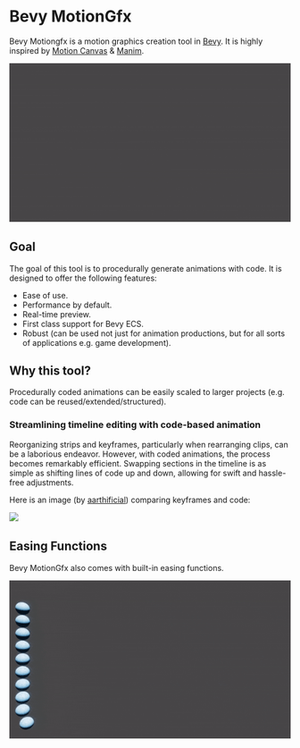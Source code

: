 # Bevy MotionGfx

Bevy Motiongfx is a motion graphics creation tool in [Bevy](https://github.com/bevyengine/bevy). It is highly inspired by [Motion Canvas](https://motioncanvas.io/) & [Manim](https://github.com/3b1b/manim).

![hello_world gif](./.github/assets/hello_world.gif)

## Goal

The goal of this tool is to procedurally generate animations with code. It is designed to offer the following features:

- Ease of use.
- Performance by default.
- Real-time preview.
- First class support for Bevy ECS.
- Robust (can be used not just for animation productions, but for all sorts of applications e.g. game development).

## Why this tool?

Procedurally coded animations can be easily scaled to larger projects (e.g. code can be reused/extended/structured).

### Streamlining timeline editing with code-based animation

Reorganizing strips and keyframes, particularly when rearranging clips, can be a laborious endeavor. However, with coded animations, the process becomes remarkably efficient. Swapping sections in the timeline is as simple as shifting lines of code up and down, allowing for swift and hassle-free adjustments.

Here is an image (by [aarthificial](https://youtu.be/WTUafAwrunE)) comparing keyframes and code:

<img src="https://i.ytimg.com/vi/WTUafAwrunE/maxresdefault.jpg" width="600"/>

## Easing Functions

Bevy MotionGfx also comes with built-in easing functions.

![easings gif](./.github/assets/easings.gif)

